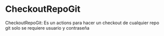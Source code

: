 # CheckoutRepoGit
CheckoutRepoGit: Es un actions para hacer un checkout de cualquier repo git solo se requiere usuario y contraseña
